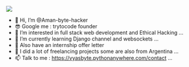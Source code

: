 <img style="display:block; margin-left:auto; margin-right:auto;" src="https://cutt.ly/6b1WJIw"><img>
- 👋 Hi, I’m @Aman-byte-hacker
- 😎 Google me : trytocode founder
- 👀 I’m interested in full stack web development and Ethical Hacking ...
- 🌱 I’m currently learning Django channel and websockets ...
- 🌱 Also have an internship offer letter
- 💞️ I did a lot of freelancing projects some are also from Argentina ...
- 📫 Talk to me : https://vyasbyte.pythonanywhere.com/contact ...

<!---
Aman-byte-hacker/Aman-byte-hacker is a ✨ special ✨ repository because its `README.md` (this file) appears on your GitHub profile.
You can click the Preview link to take a look at your changes.
--->
